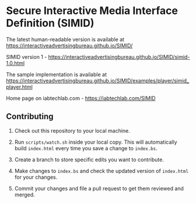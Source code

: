 # Secure Interactive Media Interface Definition (SIMID)

The latest human-readable version is available at https://interactiveadvertisingbureau.github.io/SIMID/

SIMID version 1 - https://interactiveadvertisingbureau.github.io/SIMID/simid-1.0.html

The sample implementation is available at https://interactiveadvertisingbureau.github.io/SIMID/examples/player/simid_player.html

Home page on iabtechlab.com - https://iabtechlab.com/SIMID

## Contributing

1. Check out this repository to your local machine.

2. Run `scripts/watch.sh` inside your local copy. This will automatically build `index.html` every time you save a change to `index.bs`.

3. Create a branch to store specific edits you want to contribute.

4. Make changes to `index.bs` and check the updated version of `index.html` for your changes.

5. Commit your changes and file a pull request to get them reviewed and merged.

